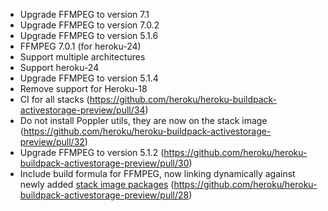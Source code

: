 - Upgrade FFMPEG to version 7.1
- Upgrade FFMPEG to version 7.0.2
- Upgrade FFMPEG to version 5.1.6
- FFMPEG 7.0.1 (for heroku-24)
- Support multiple architectures
- Support heroku-24
- Upgrade FFMPEG to version 5.1.4
- Remove support for Heroku-18
- CI for all stacks (https://github.com/heroku/heroku-buildpack-activestorage-preview/pull/34)
- Do not install Poppler utils, they are now on the stack image (https://github.com/heroku/heroku-buildpack-activestorage-preview/pull/32)
- Upgrade FFMPEG to version 5.1.2 (https://github.com/heroku/heroku-buildpack-activestorage-preview/pull/30)
- Include build formula for FFMPEG, now linking dynamically against newly added [stack image packages](https://devcenter.heroku.com/changelog-items/2547) (https://github.com/heroku/heroku-buildpack-activestorage-preview/pull/28)
